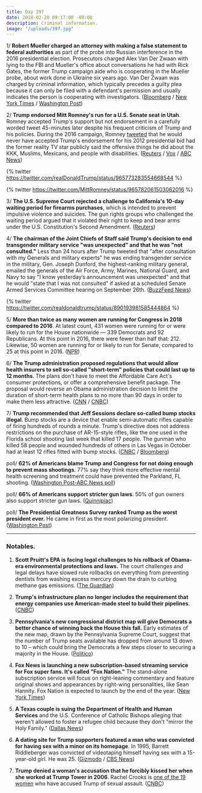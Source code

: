 ```yaml
---
title: Day 397
date: 2018-02-20 09:17:00 -08:00
description: Criminal information.
image: "/uploads/397.jpg"
---
```


1/ **Robert Mueller charged an attorney with making a false statement to federal authorities** as part of the probe into Russian interference in the 2016 presidential election. Prosecutors charged Alex Van Der Zwaan with lying to the FBI and Mueller's office about conversations he had with Rick Gates, the former Trump campaign aide who is cooperating in the Mueller probe, about work done in Ukraine six years ago.  Van Der Zwaan was charged by criminal information, which typically precedes a guilty plea because it can only be filed with a defendant's permission and usually indicates the person is cooperating with investigators. ([Bloomberg](https://www.bloomberg.com/news/articles/2018-02-20/trump-defiant-despite-mueller-s-warning-shot-on-russia-meddling) / [New York Times](https://www.nytimes.com/2018/02/20/us/politics/alex-van-der-zwaan-gates-russia-mueller.html) / [Washington Post](https://www.washingtonpost.com/local/public-safety/mueller-probe-london-based-son-of-russian-businessman-to-plead-guilty-to-false-statements/2018/02/20/142f4d2e-164b-11e8-b681-2d4d462a1921_story.html))

2/ **Trump endorsed Mitt Romney's run for a U.S. Senate seat in Utah**. Romney accepted Trump's support but not endorsement in a carefully worded tweet 45-minutes later despite his frequent criticism of Trump and his policies. During the 2016 campaign, Romney [tweeted](https://twitter.com/MittRomney/status/705471184935190532) that he would never have accepted Trump's endorsement for his 2012 presidential bid had the former reality TV star publicly said the offensive things he did about the KKK, Muslims, Mexicans, and people with disabilities. ([Reuters](https://www.reuters.com/article/us-trump-romney/trump-endorses-romney-in-run-for-u-s-senate-seat-in-utah-idUSKCN1G406B) / [Vox](https://www.vox.com/policy-and-politics/2018/2/20/17031658/mitt-romney-trump-endorsement) / [ABC News](http://abcnews.go.com/Politics/trump-voices-support-mitt-romney-campaign-senate/story?id=53208232))

{% twitter https://twitter.com/realDonaldTrump/status/965773283554668544 %}

{% twitter https://twitter.com/MittRomney/status/965782061503062016 %}

3/ **The U.S. Supreme Court rejected a challenge to California's 10-day waiting period for firearms purchases**, which is intended to prevent impulsive violence and suicides. The gun rights groups who challenged the waiting period argued that it violated their right to keep and bear arms under the U.S. Constitution's Second Amendment. ([Reuters](https://www.reuters.com/article/us-usa-court-guns/top-court-snubs-challenge-to-california-gun-waiting-period-idUSKCN1G4200))

4/ **The chairman of the Joint Chiefs of Staff said Trump's decision to end transgender military service "was unexpected" and that he was "not consulted."** Less than 24 hours after Trump tweeted that "after consultation with my Generals and military experts" he was ending transgender service in the military, Gen. Joseph Dunford, the highest-ranking military general, emailed the generals of the Air Force, Army, Marines, National Guard, and Navy to say "I know yesterday’s announcement was unexpected" and that he would "state that I was not consulted" if asked at a scheduled Senate Armed Services Committee hearing on September 26th. ([BuzzFeed News](https://www.buzzfeed.com/dominicholden/joint-chiefs-transgender))

{% twitter https://twitter.com/realdonaldtrump/status/890193981585444864 %}

5/ **More than twice as many women are running for Congress in 2018 compared to 2016**. At latest count, 431 women were running for or were likely to run for the House nationwide — 339 Democrats and 92 Republicans. At this point in 2016, there were fewer than half that: 212. Likewise, 50 women are running for or likely to run for Senate, compared to 25 at this point in 2016. ([NPR](https://www.npr.org/2018/02/20/585542531/more-than-twice-as-many-women-are-running-for-congress-in-2018-compared-to-2016))

6/ **The Trump administration proposed regulations that would allow health insurers to sell so-called "short-term" policies that could last up to 12 months**. The plans don't have to meet the Affordable Care Act's consumer protections, or offer a comprehensive benefit package. The proposal would reverse an Obama administration decision to limit the duration of short-term health plans to no more than 90 days in order to make them less attractive. ([CNN](http://money.cnn.com/2018/02/20/news/economy/trump-obamacare-short-term-health-insurance/index.html) / [CNBC](https://www.cnbc.com/2018/02/20/trumps-health-care-plan-less-comprehensive-health-coverage-at-a-lower-cost.html))

7/ **Trump recommended that Jeff Sessions declare so-called bump stocks illegal**. Bump stocks are a device that enable semi-automatic rifles capable of firing hundreds of rounds a minute. Trump's directive does not address restrictions on the purchase of AR-15-style rifles, like the one used in the Florida school shooting last week that killed 17 people. The gunman who killed 58 people and wounded hundreds of others in Las Vegas in October had at least 12 rifles fitted with bump stocks. ([CNBC](https://www.cnbc.com/2018/02/20/trump-signs-a-memo-telling-attorney-general-sessions-to-ban-devices-that-turn-weapons-into-machine-guns.html) / [Bloomberg](https://www.bloomberg.com/news/articles/2018-02-20/trump-orders-ban-of-ar-15-bump-stocks-after-florida-shooting))

poll/ **62% of Americans blame Trump and Congress for not doing enough to prevent mass shootings**. 77% say they think more effective mental health screening and treatment could have prevented the Parkland, FL shooting. ([Washington Post-ABC News poll](https://www.washingtonpost.com/politics/most-americans-say-trump-congress-not-doing-enough-to-stop-mass-shootings-post-abc-poll-finds/2018/02/19/3d0005dc-15af-11e8-92c9-376b4fe57ff7_story.html?utm_term=.07c3d124fcdf))

poll/ **66% of Americans support stricter gun laws**. 50% of gun owners also support stricter gun laws. ([Quinnipiac](https://poll.qu.edu/national/release-detail?ReleaseID=2521))

poll/ **The Presidential Greatness Survey ranked Trump as the worst president ever.** He came in first as the most polarizing president. ([Washington Post](https://www.washingtonpost.com/news/the-fix/wp/2018/02/20/trump-promised-to-exhaust-people-with-his-wins-a-study-says-hes-already-won-worst-president-ever/))

---

### Notables.

1. **Scott Pruitt's EPA is facing legal challenges to his rollback of Obama-era environmental protections and laws.** The court challenges and legal delays have slowed rule rollbacks on everything from preventing dentists from washing excess mercury down the drain to curbing methane gas emissions. ([The Guardian](https://www.theguardian.com/environment/2018/feb/20/donald-trump-epa-environmental-rollbacks-court-challenges))

2. **Trump's infrastructure plan no longer includes the requirement that energy companies use American-made steel to build their pipelines**. ([CNBC](https://www.cnbc.com/2018/02/20/trump-radio-silent-on-his-vow-to-force-pipelines-to-buy-us-steel.html))

3. **Pennsylvania's new congressional district map will give Democrats a better chance of winning back the House this fall.** Early estimates of the new map, drawn by the Pennsylvania Supreme Court, suggest that the number of Trump seats available has dropped from around 13 down to 10 – which could bring the Democrats a few steps closer to securing a majority in the House. ([Politico](https://www.politico.com/story/2018/02/19/pennsylvania-redistrict-democrats-midterms-354432))

4. **Fox News is launching a new subscription-based streaming service for Fox super fans. It's called "Fox Nation."** The stand-alone subscription service will focus on right-leaning commentary and feature original shows and appearances by right-wing personalities, like Sean Hannity. Fox Nation is expected to launch by the end of the year. ([New York Times](https://www.nytimes.com/2018/02/19/business/media/fox-news-streaming.html))

5. **A Texas couple is suing the Department of Health and Human Services** and the U.S. Conference of Catholic Bishops alleging that weren't allowed to foster a refugee child because they don't "mirror the Holy Family." ([Dallas News](https://www.dallasnews.com/news/texas-politics/2018/02/20/texas-lesbians-sue-trump-after-couple-told-cant-foster-refugee-children-dont-mirror-holy-family))

6. **A dating site for Trump supporters featured a man who was convicted for having sex with a minor on its homepage**. In 1995, Barrett Riddleberger was convicted of videotaping himself having sex with a 15-year-old girl. He was 25. ([Gizmodo](https://gizmodo.com/the-guy-in-that-trump-dating-site-ad-has-a-child-sex-co-1823155857) / [CBS News](https://www.cbsnews.com/news/man-featured-on-trump-dating-site-has-child-sex-conviction/))

7. **Trump denied a woman's accusation that he forcibly kissed her when she worked at Trump Tower in 2006**. Rachel Crooks is [one of the 19 women](https://www.washingtonpost.com/news/national/wp/2018/02/19/feature/trump-accuser-keeps-telling-her-story-hoping-someone-will-finally-listen/) who have accused Trump of sexual assault. ([CNBC](https://www.cnbc.com/2018/02/20/trump-denies-kissing-sexual-misconduct-accuser-rachel-crooks.html))